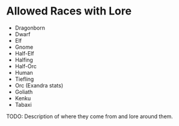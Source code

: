 # Allowed Races with Lore
- Dragonborn
- Dwarf
- Elf
- Gnome
- Half-Elf
- Halfing
- Half-Orc
- Human
- Tiefling
- Orc (Exandra stats)
- Goliath
- Kenku
- Tabaxi

TODO:  Description of where they come from and lore around them.
